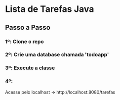 # Lista de Tarefas Java

## Passo a Passo

### **1º:** Clone o repo


### **2º:** Crie uma database chamada '**todoapp**'

### **3º:** Execute a classe 


### **4º:**
Acesse pelo localhost → http://localhost:8080/tarefas
